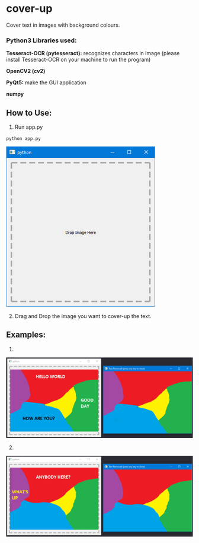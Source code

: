 # cover-up
Cover text in images with background colours.

### Python3 Libraries used:
**Tesseract-OCR (pytesseract):** recognizes characters in image (please install Tesseract-OCR on your machine to run the program)

**OpenCV2 (cv2)**

**PyQt5:** make the GUI application

**numpy**

## How to Use:

1. Run app.py
```
python app.py
```

![main application window](Screenshots/Screenshot1.png)

2. Drag and Drop the image you want to cover-up the text.

## Examples:

1.
![example 1](Screenshots/Screenshot2.png)

2.
![example 2](Screenshots/Screenshot3.png)
